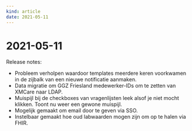 ```yaml
---
kind: article
date: 2021-05-11
---
```


# 2021-05-11

Release notes:

* Probleem verholpen waardoor templates meerdere keren voorkwamen in de zijbalk van een nieuwe notificatie aanmaken.
* Data migratie om GGZ Friesland medewerker-IDs om te zetten van XMCare naar LDAP.
* Muispijl bij de checkboxes van vragenlijsten leek alsof je niet mocht klikken. Toont nu weer een gewone muispijl.
* Mogelijk gemaakt om email door te geven via SSO.
* Instelbaar gemaakt hoe oud labwaarden mogen zijn om op te halen via FHIR.
